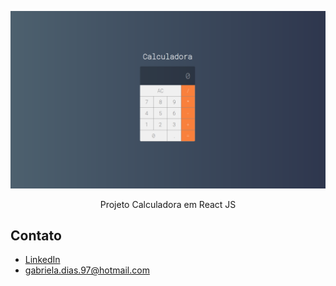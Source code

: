   <p align="center">
   <img src=".github/assets/calculadora.png" alt=""></a>
  </p>

<p align="center">
 Projeto Calculadora em  React JS
</p>

## Contato

- [LinkedIn](https://www.linkedin.com/in/gabrieladiasreis/)
- [gabriela.dias.97@hotmail.com](mailto:gabriela.dias.97@hotmail.com)
